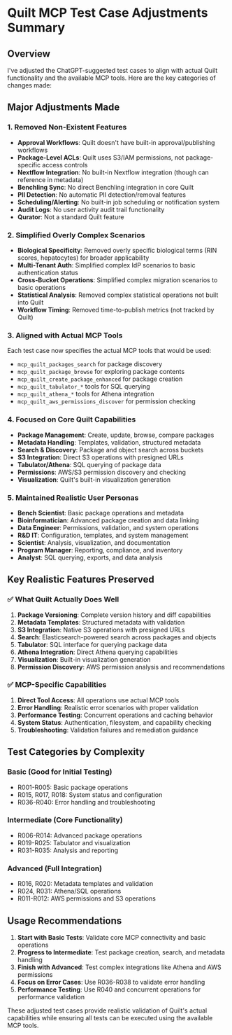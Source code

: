 # Quilt MCP Test Case Adjustments Summary

## Overview
I've adjusted the ChatGPT-suggested test cases to align with actual Quilt functionality and the available MCP tools. Here are the key categories of changes made:

## Major Adjustments Made

### 1. **Removed Non-Existent Features**
- **Approval Workflows**: Quilt doesn't have built-in approval/publishing workflows
- **Package-Level ACLs**: Quilt uses S3/IAM permissions, not package-specific access controls
- **Nextflow Integration**: No built-in Nextflow integration (though can reference in metadata)
- **Benchling Sync**: No direct Benchling integration in core Quilt
- **PII Detection**: No automatic PII detection/removal features
- **Scheduling/Alerting**: No built-in job scheduling or notification system
- **Audit Logs**: No user activity audit trail functionality
- **Qurator**: Not a standard Quilt feature

### 2. **Simplified Overly Complex Scenarios**
- **Biological Specificity**: Removed overly specific biological terms (RIN scores, hepatocytes) for broader applicability
- **Multi-Tenant Auth**: Simplified complex IdP scenarios to basic authentication status
- **Cross-Bucket Operations**: Simplified complex migration scenarios to basic operations
- **Statistical Analysis**: Removed complex statistical operations not built into Quilt
- **Workflow Timing**: Removed time-to-publish metrics (not tracked by Quilt)

### 3. **Aligned with Actual MCP Tools**
Each test case now specifies the actual MCP tools that would be used:
- `mcp_quilt_packages_search` for package discovery
- `mcp_quilt_package_browse` for exploring package contents
- `mcp_quilt_create_package_enhanced` for package creation
- `mcp_quilt_tabulator_*` tools for SQL querying
- `mcp_quilt_athena_*` tools for Athena integration
- `mcp_quilt_aws_permissions_discover` for permission checking

### 4. **Focused on Core Quilt Capabilities**
- **Package Management**: Create, update, browse, compare packages
- **Metadata Handling**: Templates, validation, structured metadata
- **Search & Discovery**: Package and object search across buckets
- **S3 Integration**: Direct S3 operations with presigned URLs
- **Tabulator/Athena**: SQL querying of package data
- **Permissions**: AWS/S3 permission discovery and checking
- **Visualization**: Quilt's built-in visualization generation

### 5. **Maintained Realistic User Personas**
- **Bench Scientist**: Basic package operations and metadata
- **Bioinformatician**: Advanced package creation and data linking
- **Data Engineer**: Permissions, validation, and system operations
- **R&D IT**: Configuration, templates, and system management
- **Scientist**: Analysis, visualization, and documentation
- **Program Manager**: Reporting, compliance, and inventory
- **Analyst**: SQL querying, exports, and data analysis

## Key Realistic Features Preserved

### ✅ **What Quilt Actually Does Well**
1. **Package Versioning**: Complete version history and diff capabilities
2. **Metadata Templates**: Structured metadata with validation
3. **S3 Integration**: Native S3 operations with presigned URLs
4. **Search**: Elasticsearch-powered search across packages and objects
5. **Tabulator**: SQL interface for querying package data
6. **Athena Integration**: Direct Athena querying capabilities
7. **Visualization**: Built-in visualization generation
8. **Permission Discovery**: AWS permission analysis and recommendations

### ✅ **MCP-Specific Capabilities**
1. **Direct Tool Access**: All operations use actual MCP tools
2. **Error Handling**: Realistic error scenarios with proper validation
3. **Performance Testing**: Concurrent operations and caching behavior
4. **System Status**: Authentication, filesystem, and capability checking
5. **Troubleshooting**: Validation failures and remediation guidance

## Test Categories by Complexity

### **Basic (Good for Initial Testing)**
- R001-R005: Basic package operations
- R015, R017, R018: System status and configuration
- R036-R040: Error handling and troubleshooting

### **Intermediate (Core Functionality)**
- R006-R014: Advanced package operations
- R019-R025: Tabulator and visualization
- R031-R035: Analysis and reporting

### **Advanced (Full Integration)**
- R016, R020: Metadata templates and validation
- R024, R031: Athena/SQL operations
- R011-R012: AWS permissions and S3 operations

## Usage Recommendations

1. **Start with Basic Tests**: Validate core MCP connectivity and basic operations
2. **Progress to Intermediate**: Test package creation, search, and metadata handling
3. **Finish with Advanced**: Test complex integrations like Athena and AWS permissions
4. **Focus on Error Cases**: Use R036-R038 to validate error handling
5. **Performance Testing**: Use R040 and concurrent operations for performance validation

These adjusted test cases provide realistic validation of Quilt's actual capabilities while ensuring all tests can be executed using the available MCP tools.
